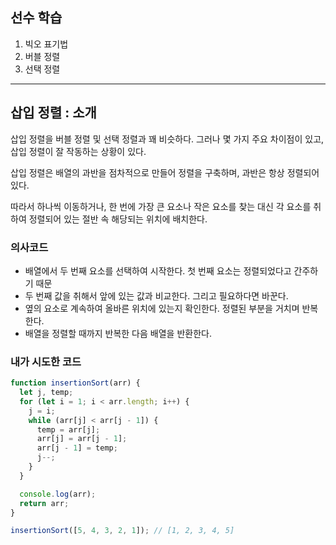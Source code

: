 ## 선수 학습

1. 빅오 표기법
2. 버블 정렬
3. 선택 정렬

---

## 삽입 정렬 : 소개

삽입 정렬을 버블 정렬 및 선택 정렬과 꽤 비슷하다. 그러나 몇 가지 주요 차이점이 있고, 삽입 정렬이 잘 작동하는 상황이 있다.

삽입 정렬은 배열의 과반을 점차적으로 만들어 정렬을 구축하며, 과반은 항상 정렬되어 있다.

따라서 하나씩 이동하거나, 한 번에 가장 큰 요소나 작은 요소를 찾는 대신 각 요소를 취하여 정렬되어 있는 절반 속 해당되는 위치에 배치한다.

### 의사코드

- 배열에서 두 번째 요소를 선택하여 시작한다. 첫 번째 요소는 정렬되었다고 간주하기 때문
- 두 번째 값을 취해서 앞에 있는 값과 비교한다. 그리고 필요하다면 바꾼다.
- 옆의 요소로 계속하여 올바른 위치에 있는지 확인한다. 정렬된 부분을 거치며 반복한다.
- 배열을 정렬할 때까지 반복한 다음 배열을 반환한다.

### 내가 시도한 코드

```js
function insertionSort(arr) {
  let j, temp;
  for (let i = 1; i < arr.length; i++) {
    j = i;
    while (arr[j] < arr[j - 1]) {
      temp = arr[j];
      arr[j] = arr[j - 1];
      arr[j - 1] = temp;
      j--;
    }
  }

  console.log(arr);
  return arr;
}

insertionSort([5, 4, 3, 2, 1]); // [1, 2, 3, 4, 5]
```
